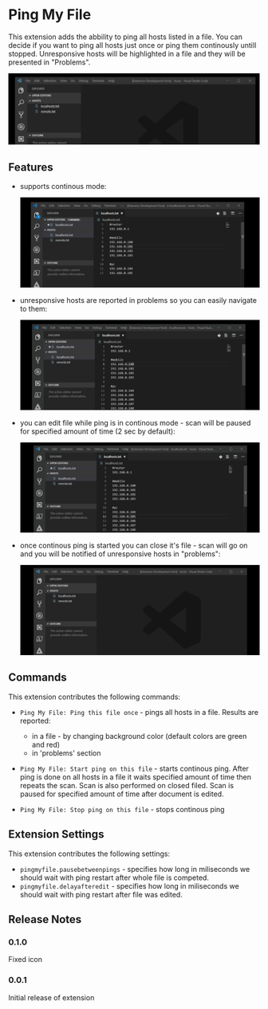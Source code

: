# Ping My File

This extension adds the abbility to ping all hosts listed in a file. You can decide if you want to ping all hosts just once or ping them continously untill stopped. Unresponsive hosts will be highlighted in a file and they will be presented in "Problems".

![alt](img/brief.gif)

## Features

* supports continous mode:

    ![alt](img/continous.gif)

* unresponsive hosts are reported in problems so you can easily navigate to them:

    ![alt](img/problems.gif)

* you can edit file while ping is in continous mode - scan will be paused for specified amount of time (2 sec by default):

    ![alt](img/pause.gif)

* once continous ping is started you can close it's file - scan will go on and you will be notified of unresponsive hosts in "problems":

    ![alt](img/multiple.gif)

## Commands

This extension contributes the following commands:

* `Ping My File: Ping this file once` - pings all hosts in a file. Results are reported:
  * in a file - by changing background color (default colors are green and red)
  * in 'problems' section

* `Ping My File: Start ping on this file` - starts continous ping. After ping is done on all hosts in a file it waits specified amount of time then repeats the scan. Scan is also performed on closed filed. Scan is paused for specified amount of time after document is edited.

* `Ping My File: Stop ping on this file` - stops continous ping

## Extension Settings

This extension contributes the following settings:

* `pingmyfile.pausebetweenpings` - specifies how long in miliseconds we should wait with ping restart after whole file is competed.
* `pingmyfile.delayafteredit` - specifies how long in miliseconds we should wait with ping restart after file was edited.

## Release Notes

### 0.1.0

Fixed icon


### 0.0.1

Initial release of extension
